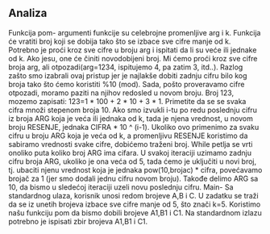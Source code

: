 ## Analiza
Funkcija pom- argumenti funkcije su celebrojne promenljive arg i k. Funkcija će vratiti broj koji se dobija tako što se izbace sve cifre manje od k. Potrebno je proći kroz sve cifre u broju arg i ispitati da li su veće ili jednake od k. Ako jesu, one će činiti novodobijeni broj.
Mi ćemo proći kroz sve cifre broja arg, ali otpozadi(arg=1234, ispitujemo 4, pa zatim 3, itd..). Razlog zašto smo izabrali ovaj pristup jer je najlakše dobiti zadnju cifru bilo kog broja tako što ćemo koristiti %10 (mod). Sada, pošto proveravamo cifre otpozadi, moramo paziti na njihov redosled u novom broju. Broj 123, mozemo zapisati: 123=1 * 100 + 2 * 10 + 3 * 1.
Primetite da se se svaka cifra množi stepenom broja 10. Ako smo izvukli i-tu po redu poslednju cifru iz broja ARG koja je veća ili jednaka od k, tada je njena vrednost, u novom broju RESENJE, jednaka CIFRA * 10 ^ (i-1). Ukoliko ovo primenimo za svaku cifru u broju ARG koja je veća od k, a promenljivu RESENJE koristimo da sabiramo vrednosti svake cifre, dobićemo traženi broj.
While petlja se vrti onoliko puta koliko broj ARG ima cifara. U svakoj iteraciji uzimamo zadnju cifru broja ARG, ukoliko je ona veća od 5, tada ćemo je uključiti u novi broj, tj. ubaciti njenu vrednost koja je jednaka pow(10,brojac) * cifra, povećavamo brojač za 1 (jer smo dodali jednu cifru novom broju). Takođe delimo ARG sa 10, da bismo u sledećoj iteraciji uzeli novu poslednju cifru.
Main- Sa standardnog ulaza, korisnik unosi redom brojeve A,B i C. U zadatku se traži da se iz unetih brojeva izbace sve cifre manje od 5, što znači k=5. Koristimo našu funkciju pom da bismo dobili brojeve A1,B1 i C1. Na standardnom izlazu potrebno je ispisati zbir brojeva A1,B1 i C1.
